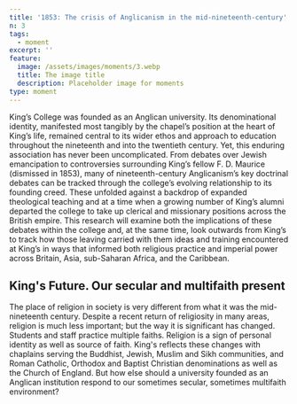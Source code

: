 ```yaml
---
title: '1853: The crisis of Anglicanism in the mid-nineteenth-century'
n: 3
tags:
  - moment
excerpt: ''
feature:
  image: /assets/images/moments/3.webp
  title: The image title
  description: Placeholder image for moments
type: moment
---
```


King’s College was founded as an Anglican university. Its denominational identity, manifested most tangibly by the chapel’s position at the heart of King’s life, remained central to its wider ethos and approach to education throughout the nineteenth and into the twentieth century. Yet, this enduring association has never been uncomplicated. From debates over Jewish emancipation to controversies surrounding King’s fellow F. D. Maurice (dismissed in 1853), many of nineteenth-century Anglicanism’s key doctrinal debates can be tracked through the college’s evolving relationship to its founding creed. These unfolded against a backdrop of expanded theological teaching and at a time when a growing number of King’s alumni departed the college to take up clerical and missionary positions across the British empire. This research will examine both the implications of these debates within the college and, at the same time, look outwards from King’s to track how those leaving carried with them ideas and training encountered at King’s in ways that informed both religious practice and imperial power across Britain, Asia, sub-Saharan Africa, and the Caribbean.

## King's Future. Our secular and multifaith present

The place of religion in society is very different from what it was the mid-nineteenth century. Despite a recent return of religiosity in many areas, religion is much less important; but the way it is significant has changed. Students and staff practice multiple faiths. Religion is a sign of personal identity as well as source of faith. King's reflects these changes with chaplains serving the Buddhist, Jewish, Muslim and Sikh communities, and Roman Catholic, Orthodox and Baptist Christian denominations as well as the Church of England. But how else should a university founded as an Anglican institution respond to our sometimes secular, sometimes multifaith environment?
